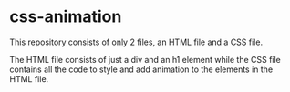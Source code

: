 # css-animation
This repository consists of only 2 files, an HTML file and a CSS file.

The HTML file consists of just a div and an h1 element while the CSS file contains all the code to style and add animation to the elements in the HTML file.
